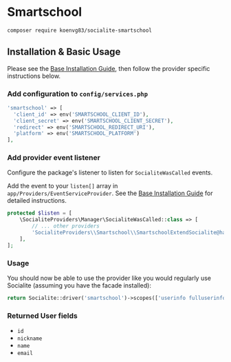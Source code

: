 # Smartschool

```bash
composer require koenvg83/socialite-smartschool
```

## Installation & Basic Usage

Please see the [Base Installation Guide](https://socialiteproviders.com/usage/), then follow the provider specific instructions below.

### Add configuration to `config/services.php`

```php
'smartschool' => [    
  'client_id' => env('SMARTSCHOOL_CLIENT_ID'),  
  'client_secret' => env('SMARTSCHOOL_CLIENT_SECRET'),  
  'redirect' => env('SMARTSCHOOL_REDIRECT_URI'),
  'platform' => env('SMARTSCHOOL_PLATFORM')
],
```

### Add provider event listener

Configure the package's listener to listen for `SocialiteWasCalled` events.

Add the event to your `listen[]` array in `app/Providers/EventServiceProvider`. See the [Base Installation Guide](https://socialiteproviders.com/usage/) for detailed instructions.

```php
protected $listen = [
    \SocialiteProviders\Manager\SocialiteWasCalled::class => [
        // ... other providers
        'SocialiteProviders\\Smartschool\\SmartschoolExtendSocialite@handle',
    ],
];
```

### Usage

You should now be able to use the provider like you would regularly use Socialite (assuming you have the facade installed):

```php
return Socialite::driver('smartschool')->scopes(['userinfo fulluserinfo groupinfo'])->redirect();
```

### Returned User fields

- ``id``
- ``nickname``
- ``name``
- ``email``
